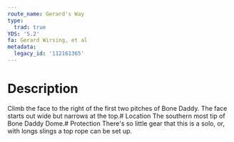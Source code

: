 ```yaml
---
route_name: Gerard's Way
type:
  trad: true
YDS: '5.2'
fa: Gerard Wirsing, et al
metadata:
  legacy_id: '112161365'
---
```

# Description
Climb the face to the right of the first two pitches of Bone Daddy. The face starts out wide but narrows at the top.# Location
The southern most tip of Bone Daddy Dome.# Protection
There's so little gear that this is a solo, or, with longs slings a top rope can be set up.